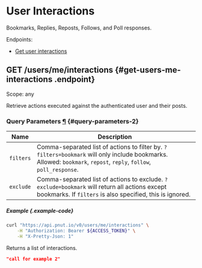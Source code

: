 # User Interactions

Bookmarks, Replies, Reposts, Follows, and Poll responses.

Endpoints:

* [Get user interactions](#get-users-me-interactions)


## <span class="method method-get">GET</span> /users/me/interactions {#get-users-me-interactions .endpoint}

Scope: <span class="endpoint-meta">any</span>

Retrieve actions executed against the authenticated user and their posts.

### Query Parameters [&para;](#query-parameters-2) {#query-parameters-2}

Name|Description
-|-
`filters`|Comma-separated list of actions to filter by. `?filters=bookmark` will only include bookmarks. Allowed: `bookmark`, `repost`, `reply`, `follow`, `poll_response`.
`exclude`|Comma-separated list of actions to exclude. `?exclude=bookmark` will return all actions except bookmarks. If `filters` is also specified, this is ignored.

##### Example {.example-code}

```bash
curl "https://api.pnut.io/v0/users/me/interactions" \
    -H "Authorization: Bearer ${ACCESS_TOKEN}" \
    -H "X-Pretty-Json: 1"
```

Returns a list of interactions.

```json
"call for example 2"
```